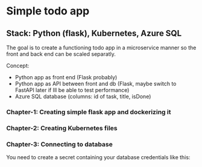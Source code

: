 # Simple todo app
## Stack: Python (flask), Kubernetes, Azure SQL

The goal is to create a functioning todo app in a microservice manner so the front and back end can be scaled separatly.

Concept:
- Python app as front end (Flask probably)
- Python app as API between front and db (Flask, maybe switch to FastAPI later if Ill be able to test performance)
- Azure SQL database (columns: id of task, title, isDone)
### Chapter-1: Creating simple flask app and dockerizing it

### Chapter-2: Creating Kubernetes files

### Chapter-3: Connecting to database

You need to create a secret containing your database credentials like this:
